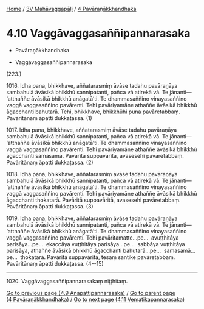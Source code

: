 
[Home](/) / [3V Mahāvaggapāḷi](...md) / [4 Pavāraṇākkhandhaka](../3V/4.md)

# 4.10 Vaggāvaggasaññipannarasaka

* Pavāraṇākkhandhaka

* Vaggāvaggasaññipannarasaka

(223.)

1016\. Idha pana, bhikkhave, aññatarasmiṃ āvāse tadahu pavāraṇāya sambahulā āvāsikā bhikkhū sannipatanti, pañca vā atirekā vā. Te jānanti—  ‘atthaññe āvāsikā bhikkhū anāgatā’ti. Te dhammasaññino vinayasaññino vaggā vaggasaññino pavārenti. Tehi pavāriyamāne athaññe āvāsikā bhikkhū āgacchanti bahutarā. Tehi, bhikkhave, bhikkhūhi puna pavāretabbaṃ. Pavāritānaṃ āpatti dukkaṭassa. (1)

1017\. Idha pana, bhikkhave, aññatarasmiṃ āvāse tadahu pavāraṇāya sambahulā āvāsikā bhikkhū sannipatanti, pañca vā atirekā vā. Te jānanti—  ‘atthaññe āvāsikā bhikkhū anāgatā’ti. Te dhammasaññino vinayasaññino vaggā vaggasaññino pavārenti. Tehi pavāriyamāne athaññe āvāsikā bhikkhū āgacchanti samasamā. Pavāritā suppavāritā, avasesehi pavāretabbaṃ. Pavāritānaṃ āpatti dukkaṭassa. (2)

1018\. Idha pana, bhikkhave, aññatarasmiṃ āvāse tadahu pavāraṇāya sambahulā āvāsikā bhikkhū sannipatanti, pañca vā atirekā vā. Te jānanti—  ‘atthaññe āvāsikā bhikkhū anāgatā’ti. Te dhammasaññino vinayasaññino vaggā vaggasaññino pavārenti. Tehi pavāriyamāne athaññe āvāsikā bhikkhū āgacchanti thokatarā. Pavāritā suppavāritā, avasesehi pavāretabbaṃ. Pavāritānaṃ āpatti dukkaṭassa. (3)

1019\. Idha pana, bhikkhave, aññatarasmiṃ āvāse tadahu pavāraṇāya sambahulā āvāsikā bhikkhū sannipatanti, pañca vā atirekā vā. Te jānanti—  ‘atthaññe āvāsikā bhikkhū anāgatā’ti. Te dhammasaññino vinayasaññino vaggā vaggasaññino pavārenti. Tehi pavāritamatte…pe…  avuṭṭhitāya parisāya…pe…  ekaccāya vuṭṭhitāya parisāya…pe…  sabbāya vuṭṭhitāya parisāya, athaññe āvāsikā bhikkhū āgacchanti bahutarā…pe…  samasamā…pe…  thokatarā. Pavāritā suppavāritā, tesaṃ santike pavāretabbaṃ. Pavāritānaṃ āpatti dukkaṭassa. (4--15)

---

1020\. Vaggāvaggasaññipannarasakaṃ niṭṭhitaṃ.



[Go to previous page (4.9 Anāpattipannarasaka)](4.9.md) / [Go to parent page (4 Pavāraṇākkhandhaka)](../3V/4.md) / [Go to next page (4.11 Vematikapannarasaka)](4.11.md)


